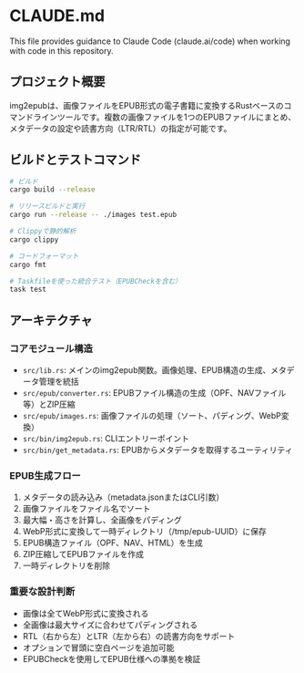 # CLAUDE.md

This file provides guidance to Claude Code (claude.ai/code) when working with code in this repository.

## プロジェクト概要

img2epubは、画像ファイルをEPUB形式の電子書籍に変換するRustベースのコマンドラインツールです。複数の画像ファイルを1つのEPUBファイルにまとめ、メタデータの設定や読書方向（LTR/RTL）の指定が可能です。

## ビルドとテストコマンド

```bash
# ビルド
cargo build --release

# リリースビルドと実行
cargo run --release -- ./images test.epub

# Clippyで静的解析
cargo clippy

# コードフォーマット
cargo fmt

# Taskfileを使った統合テスト（EPUBCheckを含む）
task test
```

## アーキテクチャ

### コアモジュール構造

- `src/lib.rs`: メインのimg2epub関数。画像処理、EPUB構造の生成、メタデータ管理を統括
- `src/epub/converter.rs`: EPUBファイル構造の生成（OPF、NAVファイル等）とZIP圧縮
- `src/epub/images.rs`: 画像ファイルの処理（ソート、パディング、WebP変換）
- `src/bin/img2epub.rs`: CLIエントリーポイント
- `src/bin/get_metadata.rs`: EPUBからメタデータを取得するユーティリティ

### EPUB生成フロー

1. メタデータの読み込み（metadata.jsonまたはCLI引数）
2. 画像ファイルをファイル名でソート
3. 最大幅・高さを計算し、全画像をパディング
4. WebP形式に変換して一時ディレクトリ（/tmp/epub-UUID）に保存
5. EPUB構造ファイル（OPF、NAV、HTML）を生成
6. ZIP圧縮してEPUBファイルを作成
7. 一時ディレクトリを削除

### 重要な設計判断

- 画像は全てWebP形式に変換される
- 全画像は最大サイズに合わせてパディングされる
- RTL（右から左）とLTR（左から右）の読書方向をサポート
- オプションで冒頭に空白ページを追加可能
- EPUBCheckを使用してEPUB仕様への準拠を検証